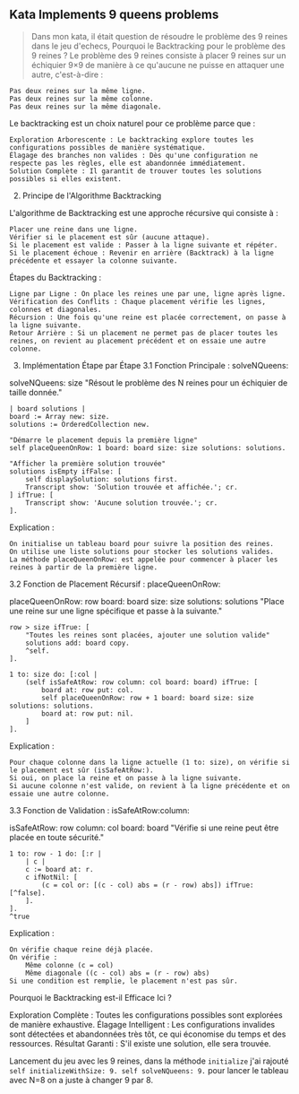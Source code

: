 ## Kata  Implements 9 queens problems

> Dans mon kata, il était question de résoudre le problème des 9 reines dans le jeu d'echecs, 
Pourquoi le Backtracking pour le problème des 9 reines ? 
Le problème des 9 reines consiste à placer 9 reines sur un échiquier 9×9 de manière à ce qu'aucune ne puisse en attaquer une autre, c'est-à-dire :

    Pas deux reines sur la même ligne.
    Pas deux reines sur la même colonne.
    Pas deux reines sur la même diagonale.

Le backtracking est un choix naturel pour ce problème parce que :

    Exploration Arborescente : Le backtracking explore toutes les configurations possibles de manière systématique.
    Élagage des branches non valides : Dès qu'une configuration ne respecte pas les règles, elle est abandonnée immédiatement.
    Solution Complète : Il garantit de trouver toutes les solutions possibles si elles existent.

2. Principe de l'Algorithme Backtracking

L'algorithme de Backtracking est une approche récursive qui consiste à :

    Placer une reine dans une ligne.
    Vérifier si le placement est sûr (aucune attaque).
    Si le placement est valide : Passer à la ligne suivante et répéter.
    Si le placement échoue : Revenir en arrière (Backtrack) à la ligne précédente et essayer la colonne suivante.
 Étapes du Backtracking :

    Ligne par Ligne : On place les reines une par une, ligne après ligne.
    Vérification des Conflits : Chaque placement vérifie les lignes, colonnes et diagonales.
    Récursion : Une fois qu'une reine est placée correctement, on passe à la ligne suivante.
    Retour Arrière : Si un placement ne permet pas de placer toutes les reines, on revient au placement précédent et on essaie une autre colonne.
3. Implémentation Étape par Étape
3.1 Fonction Principale : solveNQueens:

solveNQueens: size
"Résout le problème des N reines pour un échiquier de taille donnée."

    | board solutions |
    board := Array new: size.
    solutions := OrderedCollection new.

    "Démarre le placement depuis la première ligne"
    self placeQueenOnRow: 1 board: board size: size solutions: solutions.
    
    "Afficher la première solution trouvée"
    solutions isEmpty ifFalse: [
        self displaySolution: solutions first.
        Transcript show: 'Solution trouvée et affichée.'; cr.
    ] ifTrue: [
        Transcript show: 'Aucune solution trouvée.'; cr.
    ].

Explication :

    On initialise un tableau board pour suivre la position des reines.
    On utilise une liste solutions pour stocker les solutions valides.
    La méthode placeQueenOnRow: est appelée pour commencer à placer les reines à partir de la première ligne.

3.2 Fonction de Placement Récursif : placeQueenOnRow:

placeQueenOnRow: row board: board size: size solutions: solutions
"Place une reine sur une ligne spécifique et passe à la suivante."

    row > size ifTrue: [
        "Toutes les reines sont placées, ajouter une solution valide"
        solutions add: board copy.
        ^self.
    ].

    1 to: size do: [:col |
        (self isSafeAtRow: row column: col board: board) ifTrue: [
            board at: row put: col.
            self placeQueenOnRow: row + 1 board: board size: size solutions: solutions.
            board at: row put: nil.
        ]
    ].

Explication :

    Pour chaque colonne dans la ligne actuelle (1 to: size), on vérifie si le placement est sûr (isSafeAtRow:).
    Si oui, on place la reine et on passe à la ligne suivante.
    Si aucune colonne n'est valide, on revient à la ligne précédente et on essaie une autre colonne.

3.3 Fonction de Validation : isSafeAtRow:column:

isSafeAtRow: row column: col board: board
"Vérifie si une reine peut être placée en toute sécurité."

    1 to: row - 1 do: [:r |
        | c |
        c := board at: r.
        c ifNotNil: [
            (c = col or: [(c - col) abs = (r - row) abs]) ifTrue: [^false].
        ].
    ].
    ^true

Explication :

    On vérifie chaque reine déjà placée.
    On vérifie :
        Même colonne (c = col)
        Même diagonale ((c - col) abs = (r - row) abs)
    Si une condition est remplie, le placement n'est pas sûr.
Pourquoi le Backtracking est-il Efficace Ici ?

Exploration Complète : Toutes les configurations possibles sont explorées de manière exhaustive.
Élagage Intelligent : Les configurations invalides sont détectées et abandonnées très tôt, ce qui économise du temps et des ressources.
Résultat Garanti : S'il existe une solution, elle sera trouvée.

Lancement du jeu avec les 9 reines, dans la méthode `initialize` j'ai rajouté 
`self initializeWithSize: 9.
self solveNQueens: 9.`
pour lancer le tableau avec N=8 on a juste à changer 9 par 8.